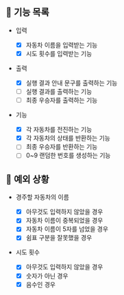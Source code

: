 ## 📄 기능 목록

- 입력

  - [x] 자동차 이름을 입력받는 기능
  - [x] 시도 횟수를 입력받는 기능

- 출력
  - [x] 실행 결과 안내 문구를 출력하는 기능
  - [ ] 실행 결과를 출력하는 기능
  - [ ] 최종 우승자를 출력하는 기능

- 기능

  - [x] 각 자동차를 전진하는 기능
  - [x] 각 자동차의 상태를 반환하는 기능
  - [ ] 최종 우승자를 반환하는 기능
  - [ ] 0~9 랜덤한 번호를 생성하는 기능

## 🎯 예외 상황

- 경주할 자동차의 이름

  - [x] 아무것도 입력하지 않았을 경우
  - [x] 자동차 이름이 중복되었을 경우
  - [x] 자동차 이름이 5자를 넘었을 경우
  - [x] 쉼표 구분을 잘못했을 경우

- 시도 횟수

  - [x] 아무것도 입력하지 않았을 경우
  - [x] 숫자가 아닌 경우
  - [x] 음수인 경우
